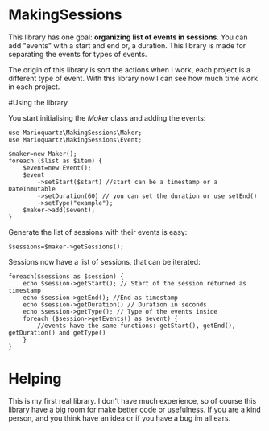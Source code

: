 # MakingSessions
This library has one goal: **organizing list of events in sessions**. You can add "events" with a start and end or, a duration. This library is made for separating the events for types of events.

The origin of this library is sort the actions when I work, each project is a different type of event. With this library now I can see how much time work in each project.

#Using the library

You start initialising the _Maker_ class and adding the events:

    use Marioquartz\MakingSessions\Maker;
    use Marioquartz\MakingSessions\Event;

    $maker=new Maker();
    foreach ($list as $item) {
        $event=new Event();
        $event
            ->setStart($start) //start can be a timestamp or a DateInmutable
            ->setDuration(60) // you can set the duration or use setEnd()
            ->setType("example");
        $maker->add($event);
    }

Generate the list of sessions with their events is easy:

    $sessions=$maker->getSessions();

Sessions now have a list of sessions, that can be iterated:

    foreach($sessions as $session) {
        echo $session->getStart(); // Start of the session returned as timestamp
        echo $session->getEnd(); //End as timestamp
        echo $session->getDuration() // Duration in seconds
        echo $session->getType(); // Type of the events inside
        foreach ($session->getEvents() as $event) {
            //events have the same functions: getStart(), getEnd(), getDuration() and getType()
        }
    }

# Helping

This is my first real library. I don't have much experience, so of course this library have a big room for make better code or usefulness.
If you are a kind person, and you think have an idea or if you have a bug im all ears.